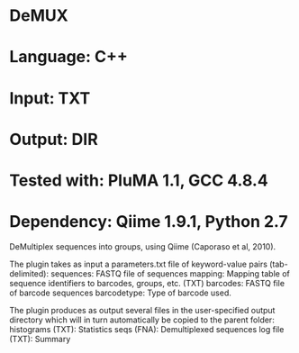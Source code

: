 # DeMUX
# Language: C++
# Input: TXT
# Output: DIR
# Tested with: PluMA 1.1, GCC 4.8.4
# Dependency: Qiime 1.9.1, Python 2.7

DeMultiplex sequences into groups, using Qiime (Caporaso et al, 2010).

The plugin takes as input a parameters.txt file of keyword-value pairs (tab-delimited):
sequences: FASTQ file of sequences
mapping: Mapping table of sequence identifiers to barcodes, groups, etc. (TXT)
barcodes: FASTQ file of barcode sequences
barcodetype: Type of barcode used.

The plugin produces as output several files in the user-specified output directory
which will in turn automatically be copied to the parent folder:
histograms (TXT): Statistics
seqs (FNA): Demultiplexed sequences
log file (TXT): Summary



